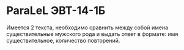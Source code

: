 # ParaLeL ЭВТ-14-1Б
Имеется 2 текста, необходимо сравнить между собой имена существительные мужского рода и выдать ответ в формате: имя существительное, количество повторений.
